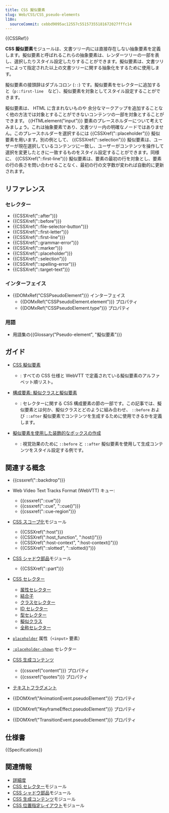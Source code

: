 ```yaml
---
title: CSS 擬似要素
slug: Web/CSS/CSS_pseudo-elements
l10n:
  sourceCommit: cebbd9095ac12557c55157355181672027fffc14
---
```


{{CSSRef}}

**CSS 擬似要素**モジュールは、文書ツリー内には直接存在しない抽象要素を定義します。擬似要素と呼ばれるこれらの抽象要素は、レンダーツリーの一部を表し、選択したりスタイル設定したりすることができます。擬似要素は、文書ツリーによって指定された以上の文書ツリーに関する抽象化をするために使用します。

擬似要素の接頭辞はダブルコロン (`::`) です。擬似要素をセレクターに追加すると（`p::first-line`　など）、擬似要素を対象としてスタイル設定することができます。

擬似要素は、 HTML に含まれないものや 余分なマークアップを追加することなく他の方法では対象とすることができないコンテンツの一部を対象とすることができます。 {{HTMLelement("input")}} 要素のプレースホルダーについて考えてみましょう。これは抽象要素であり、文書ツリー内の明確なノードではありません。このプレースホルダーを選択するには {{CSSXref("::placeholder")}} 擬似要素を用います。別の例として、 {{CSSXref("::selection")}} 擬似要素は、ユーザーが現在選択しているコンテンツに一致し、ユーザーがコンテンツを操作して選択を変更したときに一致するものをスタイル設定することができます。同様に、 {{CSSXref("::first-line")}} 擬似要素は、要素の最初の行を対象とし、要素の行の長さを問い合わせることなく、最初の行の文字数が変われば自動的に更新されます。

## リファレンス

### セレクター

- {{CSSXref("::after")}}
- {{CSSXref("::before")}}
- {{CSSXref("::file-selector-button")}}
- {{CSSXref("::first-letter")}}
- {{CSSXref("::first-line")}}
- {{CSSXref("::grammar-error")}}
- {{CSSXref("::marker")}}
- {{CSSXref("::placeholder")}}
- {{CSSXref("::selection")}}
- {{CSSXref("::spelling-error")}}
- {{CSSXref("::target-text")}}

### インターフェイス

- {{DOMxRef("CSSPseudoElement")}} インターフェイス
  - {{DOMxRef("CSSPseudoElement.element")}} プロパティ
  - {{DOMxRef("CSSPseudoElement.type")}} プロパティ

### 用語

- 用語集の{{Glossary("Pseudo-element", "擬似要素")}}

## ガイド

- [CSS 擬似要素](/ja/docs/Web/CSS/Pseudo-elements)

  - : すべての CSS 仕様と WebVTT で定義されている擬似要素のアルファベット順リスト。

- [構成要素: 擬似クラスと擬似要素](/ja/docs/Learn/CSS/Building_blocks/Selectors/Pseudo-classes_and_pseudo-elements)

  - : セレクターに関する CSS 構成要素の節の一部です。この記事では、擬似要素とは何か、擬似クラスとどのように組み合わせ、 `::before` および `::after` 擬似要素でコンテンツを生成するために使用できるかを定義します。

- [擬似要素を使用した装飾的なボックスの作成](/ja/docs/Learn/CSS/Howto/Create_fancy_boxes#pseudo-elements)

  - : 視覚効果のために `::before` と `::after` 擬似要素を使用して生成コンテンツをスタイル設定する例です。

## 関連する概念

- {{cssxref("::backdrop")}}

- Web Video Text Tracks Format (WebVTT) キュー:

  - {{cssxref("::cue")}}
  - {{cssxref("::cue", "::cue()")}}
  - {{cssxref("::cue-region")}}

- [CSS スコープ化](/ja/docs/Web/CSS/CSS_scoping)モジュール

  - {{CSSXref(":host")}}
  - {{CSSXref(":host_function", ":host()")}}
  - {{CSSXref(":host-context", ":host-context()")}}
  - {{CSSXref("::slotted", "::slotted()")}}

- [CSS シャドウ部品](/ja/docs/Web/CSS/CSS_shadow_parts)モジュール

  - {{CSSXref("::part")}}

- [CSS セレクター](/ja/docs/Web/CSS/CSS_selectors)

  - [属性セレクター](/ja/docs/Web/CSS/Attribute_selectors)
  - [結合子](/ja/docs/Web/CSS/CSS_selectors/Selectors_and_combinators#結合子)
  - [クラスセレクター](/ja/docs/Web/CSS/Class_selectors)
  - [ID セレクター](/ja/docs/Web/CSS/ID_selectors)
  - [型セレクター](/ja/docs/Web/CSS/Type_selectors)
  - [擬似クラス](/ja/docs/Web/CSS/Pseudo-classes)
  - [全称セレクター](/ja/docs/Web/CSS/Universal_selectors)

- [`placeholder`](/ja/docs/Web/HTML/Element/input#placeholder) 属性（`<input>` 要素）
- [`:placeholder-shown`](/ja/docs/Web/CSS/:placeholder-shown) セレクター

- [CSS 生成コンテンツ](/ja/docs/Web/CSS/CSS_generated_content)

  - {{cssxref("content")}} プロパティ
  - {{cssxref("quotes")}} プロパティ

- [テキストフラグメント](/ja/docs/Web/Text_fragments)

- {{DOMXref("AnimationEvent.pseudoElement")}} プロパティ
- {{DOMXref("KeyframeEffect.pseudoElement")}} プロパティ
- {{DOMXref("TransitionEvent.pseudoElement")}} プロパティ

## 仕様書

{{Specifications}}

## 関連情報

- [詳細度](/ja/docs/Web/CSS/Specificity)
- [CSS セレクター](/ja/docs/Web/CSS/CSS_selectors)モジュール
- [CSS シャドウ部品](/ja/docs/Web/CSS/CSS_shadow_parts)モジュール
- [CSS 生成コンテンツ](/ja/docs/Web/CSS/CSS_generated_content)モジュール
- [CSS 位置指定レイアウト](/ja/docs/Web/CSS/CSS_positioned_layout)モジュール
